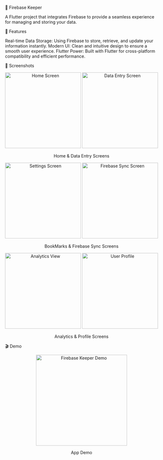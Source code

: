 
🚀 Firebase Keeper

A Flutter project that integrates Firebase to provide a seamless experience for managing and storing your data.

🌟 Features

Real-time Data Storage: Using Firebase to store, retrieve, and update your information instantly.
Modern UI: Clean and intuitive design to ensure a smooth user experience.
Flutter Power: Built with Flutter for cross-platform compatibility and efficient performance.


📸 Screenshots

<div align="center"> <img src="https://github.com/user-attachments/assets/6428f24b-2830-41e1-bcf5-f02c7d009e06" alt="Home Screen" width="250"/> <img src="https://github.com/user-attachments/assets/c98154e6-698f-46a8-8c44-9493803c5884" alt="Data Entry Screen" width="250"/> <p>Home & Data Entry Screens</p> </div> <div align="center"> <img src="https://github.com/user-attachments/assets/48745f51-c014-44e9-891e-d8802dc6e2be" alt="Settings Screen" width="250"/> <img src= "https://github.com/user-attachments/assets/ba84b27d-cb20-4016-bb43-e584c6ca7744"alt="Firebase Sync Screen" width="250"/> <p>BookMarks & Firebase Sync Screens</p> </div> <div align="center"> 
  <img src="https://github.com/user-attachments/assets/8db51d80-9c6a-4d52-90de-15a571aab592" alt="Analytics View" width="250"/> <img src="https://github.com/user-attachments/assets/cf57b0da-ab3e-4c0e-a56b-bb6106cc4566" alt="User Profile" width="250"/> <p>Analytics & Profile Screens</p> </div>

🎬 Demo

<div align="center"> <img src="https://github.com/user-attachments/assets/c1b705b3-bb4e-4db4-8216-1f1434ea5511" alt="Firebase Keeper Demo" width="300"/> <p>App Demo</p> </div>
